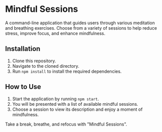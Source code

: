 # Mindful Sessions

A command-line application that guides users through various meditation and breathing exercises. Choose from a variety of sessions to help reduce stress, improve focus, and enhance mindfulness.

## Installation

1. Clone this repository.
2. Navigate to the cloned directory.
3. Run `npm install` to install the required dependencies.

## How to Use

1. Start the application by running `npm start`.
2. You will be presented with a list of available mindful sessions.
3. Choose a session to view its description and enjoy a moment of mindfulness.

Take a break, breathe, and refocus with "Mindful Sessions".
